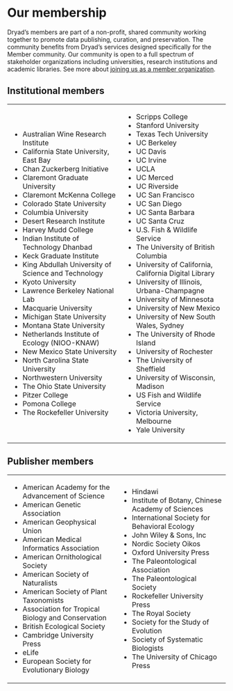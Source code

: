 <h1>Our membership</h1>

<p>Dryad’s members are part of a non-profit, shared community working together to promote
data publishing, curation, and preservation. The community benefits from Dryad’s services designed
specifically for the Member community. Our community is open to a full spectrum of stakeholder organizations
including universities, research institutions and academic libraries. See more about <a href="/stash/join_us">joining us as a member organization</a>.</p>

<h2>Institutional members</h2>

<table class="c-table_institutions">
  <tbody>
  <tr>
    <td>
      <ul>
        <li>Australian Wine Research Institute</li>
        <li>California State University, East Bay</li>
        <li>Chan Zuckerberg Initiative</li>
        <li>Claremont Graduate University</li>
        <li>Claremont McKenna College</li>
        <li>Colorado State University</li>
        <li>Columbia University</li>
        <li>Desert Research Institute</li>
        <li>Harvey Mudd College</li>
        <li>Indian Institute of Technology Dhanbad</li>
        <li>Keck Graduate Institute</li>
        <li>King Abdullah University of Science and Technology</li>
        <li>Kyoto University</li>
        <li>Lawrence Berkeley National Lab</li>
        <li>Macquarie University</li>
        <li>Michigan State University</li>
        <li>Montana State University</li>
        <li>Netherlands Institute of Ecology (NIOO-KNAW)</li>
        <li>New Mexico State University</li>
        <li>North Carolina State University</li>
        <li>Northwestern University</li>
        <li>The Ohio State University</li>
        <li>Pitzer College</li>
        <li>Pomona College</li>
        <li>The Rockefeller University</li>
      </ul>
    </td>
    <td>
      <ul>
        <li>Scripps College</li>
        <li>Stanford University</li> 
        <li>Texas Tech University</li>
        <li>UC Berkeley</li>
        <li>UC Davis</li>
        <li>UC Irvine</li>
        <li>UCLA</li>
        <li>UC Merced</li>
        <li>UC Riverside</li>
        <li>UC San Francisco</li>
        <li>UC San Diego</li>
        <li>UC Santa Barbara</li>
        <li>UC Santa Cruz</li>
        <li>U.S. Fish &amp; Wildlife Service</li>
        <li>The University of British Columbia</li>
        <li>University of California, California Digital Library</li>
        <li>University of Illinois, Urbana-Champagne</li>
        <li>University of Minnesota</li>
        <li>University of New Mexico</li>
        <li>University of New South Wales, Sydney</li>
        <li>The University of Rhode Island</li>
        <li>University of Rochester</li>
        <li>The University of Sheffield</li>
		    <li>University of Wisconsin, Madison</li>
        <li>US Fish and Wildlife Service</li>
        <li>Victoria University, Melbourne</li>
        <li>Yale University</li>
      </ul>
    </td>
  </tr>
  </tbody>
</table>

<h2>Publisher members</h2>

<table class="c-table_institutions">
  <tbody>
  <tr>
    <td>
      <ul>
        <li>American Academy for the Advancement of Science</li>
        <li>American Genetic Association</li>
        <li>American Geophysical Union</li>
        <li>American Medical Informatics Association</li>
        <li>American Ornithological Society</li>
        <li>American Society of Naturalists</li>
        <li>American Society of Plant Taxonomists</li>
        <li>Association for Tropical Biology and Conservation</li>
        <li>British Ecological Society</li>
        <li>Cambridge University Press</li>
        <li>eLife</li>
        <li>European Society for Evolutionary Biology</li>
      </ul>
    </td>
    <td>
      <ul>
        <li>Hindawi</li>
        <li>Institute of Botany, Chinese Academy of Sciences</li>
        <li>International Society for Behavioral Ecology</li>
        <li>John Wiley &amp; Sons, Inc</li>
        <li>Nordic Society Oikos</li>
        <li>Oxford University Press</li>
        <li>The Paleontological Association</li>
        <li>The Paleontological Society</li>
	<li>Rockefeller University Press</li>
        <li>The Royal Society</li>
        <li>Society for the Study of Evolution</li>
        <li>Society of Systematic Biologists</li>
        <li>The University of Chicago Press</li>
      </ul>
    </td>
  </tr>
</tbody>
</table>
